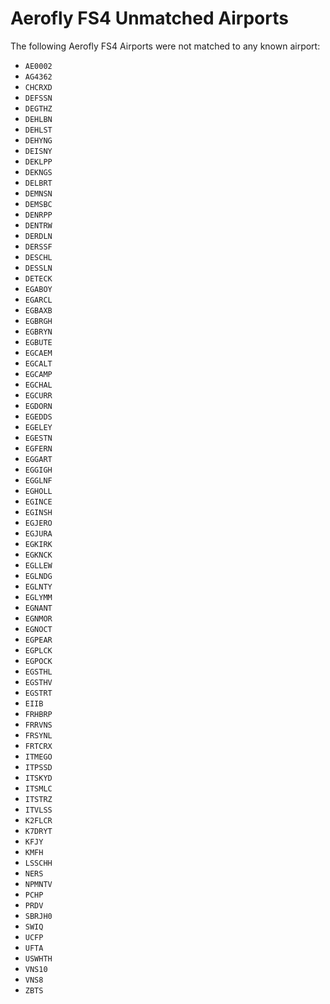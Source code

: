 # Aerofly FS4 Unmatched Airports

The following Aerofly FS4 Airports were not matched to any known airport:

- `AE0002`
- `AG4362`
- `CHCRXD`
- `DEFSSN`
- `DEGTHZ`
- `DEHLBN`
- `DEHLST`
- `DEHYNG`
- `DEISNY`
- `DEKLPP`
- `DEKNGS`
- `DELBRT`
- `DEMNSN`
- `DEMSBC`
- `DENRPP`
- `DENTRW`
- `DERDLN`
- `DERSSF`
- `DESCHL`
- `DESSLN`
- `DETECK`
- `EGABOY`
- `EGARCL`
- `EGBAXB`
- `EGBRGH`
- `EGBRYN`
- `EGBUTE`
- `EGCAEM`
- `EGCALT`
- `EGCAMP`
- `EGCHAL`
- `EGCURR`
- `EGDORN`
- `EGEDDS`
- `EGELEY`
- `EGESTN`
- `EGFERN`
- `EGGART`
- `EGGIGH`
- `EGGLNF`
- `EGHOLL`
- `EGINCE`
- `EGINSH`
- `EGJERO`
- `EGJURA`
- `EGKIRK`
- `EGKNCK`
- `EGLLEW`
- `EGLNDG`
- `EGLNTY`
- `EGLYMM`
- `EGNANT`
- `EGNMOR`
- `EGNOCT`
- `EGPEAR`
- `EGPLCK`
- `EGPOCK`
- `EGSTHL`
- `EGSTHV`
- `EGSTRT`
- `EIIB`
- `FRHBRP`
- `FRRVNS`
- `FRSYNL`
- `FRTCRX`
- `ITMEGO`
- `ITPSSD`
- `ITSKYD`
- `ITSMLC`
- `ITSTRZ`
- `ITVLSS`
- `K2FLCR`
- `K7DRYT`
- `KFJY`
- `KMFH`
- `LSSCHH`
- `NERS`
- `NPMNTV`
- `PCHP`
- `PRDV`
- `SBRJH0`
- `SWIQ`
- `UCFP`
- `UFTA`
- `USWHTH`
- `VNS10`
- `VNS8`
- `ZBTS`
